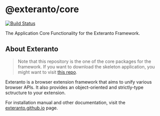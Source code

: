 # @exteranto/core
[![Build Status](https://travis-ci.org/exteranto/core.svg?branch=master)](https://travis-ci.org/exteranto/core)

The Application Core Functionality for the Exteranto Framework.

## About Exteranto

> Note that this repository is the one of the core packages for the framework.
> If you want to download the skeleton application, you might want to visit
> [this repo](https://github.com/exteranto/exteranto).

Exteranto is a browser extension framework that aims to unify various browser
APIs. It also provides an object-oriented and strictly-type sctructure to your
extension.

For installation manual and other documentation, visit the
[exteranto.github.io](https://exteranto.github.io) page.
